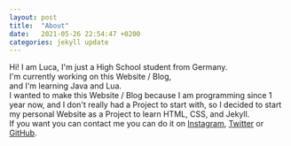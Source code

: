 ```yaml
---
layout: post
title:  "About"
date:   2021-05-26 22:54:47 +0200
categories: jekyll update
---
```


Hi! I am Luca, I'm just a High School student from Germany. <br>
I'm currently working on this Website / Blog, <br>
and I'm learning Java and Lua. <br>
I wanted to make this Website / Blog because I am programming since 1 year now, and I don't really had a Project to start with, so I decided to start my personal Website as a Project to learn HTML, CSS, and Jekyll. <br>
If you want you can contact me you can do it on [Instagram], [Twitter] or [GitHub].<br>


[Instagram]: https://instagram.com/luc4schre1ner 
[Twitter]: https://www.twitter.com/LucaSchreiner1 
[GitHub]: https://https://github.com/lucaschreiner
